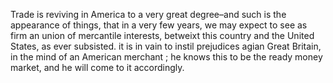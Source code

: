   Trade is reviving in America to a very great degree–and such is the appearance of things, that in a very few years, we may expect to see as firm an union of mercantile interests, betweixt this country and the United States, as ever subsisted. it is in vain to instil prejudices agian Great Britain, in the mind of an American merchant ; he knows this to be the ready money market, and he will come to it accordingly.